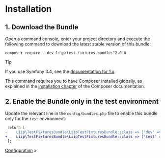 # Installation

## 1. Download the Bundle

Open a command console, enter your project directory and execute the
following command to download the latest stable version of this bundle:

```shell
composer require --dev liip/test-fixtures-bundle:^2.0.0
```
    
> [!TIP]
> If you use Symfony 3.4, see the [documentation for 1.x](https://github.com/liip/LiipTestFixturesBundle/blob/1.x/README.md).

This command requires you to have Composer installed globally, as explained
in the [installation chapter](https://getcomposer.org/doc/00-intro.md)
of the Composer documentation.

## 2. Enable the Bundle only in the test environment

Update the relevant line in the `config/bundles.php` file to enable this bundle only
for the `test` environment:

```diff
 return [
-    Liip\TestFixturesBundle\LiipTestFixturesBundle::class => ['dev' => true, 'test' => true],
+    Liip\TestFixturesBundle\LiipTestFixturesBundle::class => ['test' => true],
 ];
```

[Configuration](./configuration.md) »
